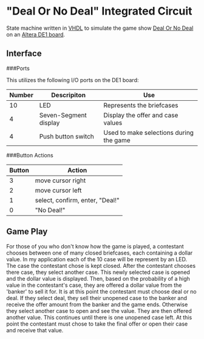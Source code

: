 "Deal Or No Deal" Integrated Circuit
=============================

State machine written in [VHDL](http://en.wikipedia.org/wiki/VHDL) to simulate the game show [Deal Or No Deal](http://en.wikipedia.org/wiki/Deal_or_No_Deal) on an [Altera DE1 board](http://www.altera.com/education/univ/materials/boards/de1/unv-de1-board.html).


Interface
---------

###Ports

This utilizes the following I/O ports on the DE1 board:

Number | Descripiton | Use
-------|-------------|----
10|LED|Represents the briefcases
4 |Seven-Segment display|Display the offer and case values
4 | Push button switch|Used to make selections during the game

###Button Actions

Button | Action
-------|------
3 | move cursor right
2 | move cursor left
1 | select, confirm, enter, "Deal!"
0 | "No Deal!"




Game Play
---------

For those of you who don't know how the game is played, a contestant chooses between one of many closed briefcases, each containing a dollar value. In my application each of the 10 case will be represent by an LED. The case the contestant chose is kept closed. After the contestant chooses there case, they select another case. This newly selected case is opened and the dollar value is displayed. Then, based on the probability of a high value in the contestant's case, they are offered a dollar value from the 'banker' to sell it for. It is at this point the contestant must choose deal or no deal. If they select deal, they sell their unopened case to the banker and receive the offer amount from the banker and the game ends. Otherwise they select another case to open and see the value. They are then offered another value. This continues until there is one unopened case left. At this point the contestant must chose to take the final offer or open their case and receive that value.
